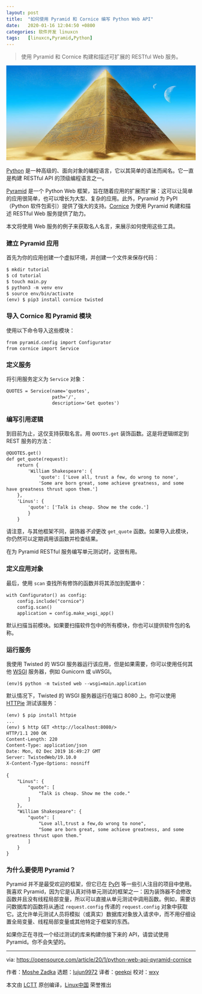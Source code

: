 ```yaml
---
layout: post
title:	"如何使用 Pyramid 和 Cornice 编写 Python Web API"
date:	2020-01-16 12:04:50 +0800 
categories:	软件开发 linuxcn 
tags:	[linuxcn,Pyramid,Python]
---
```




> 
> 使用 Pyramid 和 Cornice 构建和描述可扩展的 RESTful Web 服务。
> 
> 
> 


![](/Asserts/Images/album/202001/16/120352fcgeeccvfgt8sfvc.jpg)


[Python](https://opensource.com/resources/python) 是一种高级的、面向对象的编程语言，它以其简单的语法而闻名。它一直是构建 RESTful API 的顶级编程语言之一。


[Pyramid](https://opensource.com/article/18/5/pyramid-framework) 是一个 Python Web 框架，旨在随着应用的扩展而扩展：这可以让简单的应用很简单，也可以增长为大型、复杂的应用。此外，Pyramid 为 PyPI （Python 软件包索引）提供了强大的支持。[Cornice](https://cornice.readthedocs.io/en/latest/) 为使用 Pyramid 构建和描述 RESTful Web 服务提供了助力。


本文将使用 Web 服务的例子来获取名人名言，来展示如何使用这些工具。


### 建立 Pyramid 应用


首先为你的应用创建一个虚拟环境，并创建一个文件来保存代码：



```
$ mkdir tutorial
$ cd tutorial
$ touch main.py
$ python3 -m venv env
$ source env/bin/activate
(env) $ pip3 install cornice twisted
```

### 导入 Cornice 和 Pyramid 模块


使用以下命令导入这些模块：



```
from pyramid.config import Configurator
from cornice import Service
```

### 定义服务


将引用服务定义为 `Service` 对象：



```
QUOTES = Service(name='quotes',
                 path='/',
                 description='Get quotes')
```

### 编写引用逻辑


到目前为止，这仅支持获取名言。用 `QUOTES.get` 装饰函数。这是将逻辑绑定到 REST 服务的方法：



```
@QUOTES.get()
def get_quote(request):
    return {
        'William Shakespeare': {
            'quote': ['Love all, trust a few, do wrong to none',
            'Some are born great, some achieve greatness, and some have greatness thrust upon them.']
    },
    'Linus': {
        'quote': ['Talk is cheap. Show me the code.']
        }
    }
```

请注意，与其他框架不同，装饰器*不会*更改 `get_quote` 函数。如果导入此模块，你仍然可以定期调用该函数并检查结果。


在为 Pyramid RESTful 服务编写单元测试时，这很有用。


### 定义应用对象


最后，使用 `scan` 查找所有修饰的函数并将其添加到配置中：



```
with Configurator() as config:
    config.include("cornice")
    config.scan()
    application = config.make_wsgi_app()
```

默认扫描当前模块。如果要扫描软件包中的所有模块，你也可以提供软件包的名称。


### 运行服务


我使用 Twisted 的 WSGI 服务器运行该应用，但是如果需要，你可以使用任何其他 [WSGI](https://en.wikipedia.org/wiki/Web_Server_Gateway_Interface) 服务器，例如 Gunicorn 或 uWSGI。



```
(env)$ python -m twisted web --wsgi=main.application
```

默认情况下，Twisted 的 WSGI 服务器运行在端口 8080 上。你可以使用 [HTTPie](https://opensource.com/article/19/8/getting-started-httpie) 测试该服务：



```
(env) $ pip install httpie
...
(env) $ http GET <http://localhost:8080/>
HTTP/1.1 200 OK
Content-Length: 220
Content-Type: application/json
Date: Mon, 02 Dec 2019 16:49:27 GMT
Server: TwistedWeb/19.10.0
X-Content-Type-Options: nosniff

{
    "Linus": {
        "quote": [
            "Talk is cheap. Show me the code."
        ]
    },
    "William Shakespeare": {
        "quote": [
            "Love all,trust a few,do wrong to none",
            "Some are born great, some achieve greatness, and some greatness thrust upon them."
        ]
    }
}
```

### 为什么要使用 Pyramid？


Pyramid 并不是最受欢迎的框架，但它已在 [PyPI](https://pypi.org/) 等一些引人注目的项目中使用。我喜欢 Pyramid，因为它是认真对待单元测试的框架之一：因为装饰器不会修改函数并且没有线程局部变量，所以可以直接从单元测试中调用函数。例如，需要访问数据库的函数将从通过 `request.config` 传递的 `request.config` 对象中获取它。这允许单元测试人员将模拟（或真实）数据库对象放入请求中，而不用仔细设置全局变量、线程局部变量或其他特定于框架的东西。


如果你正在寻找一个经过测试的库来构建你接下来的 API，请尝试使用 Pyramid。你不会失望的。




---


via: <https://opensource.com/article/20/1/python-web-api-pyramid-cornice>


作者：[Moshe Zadka](https://opensource.com/users/moshez) 选题：[lujun9972](https://github.com/lujun9972) 译者：[geekpi](https://github.com/geekpi) 校对：[wxy](https://github.com/wxy)


本文由 [LCTT](https://github.com/LCTT/TranslateProject) 原创编译，[Linux中国](https://linux.cn/) 荣誉推出
